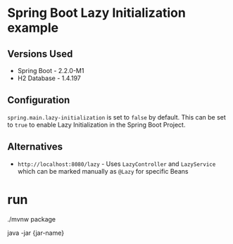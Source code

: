# Spring Boot Lazy Initialization example

## Versions Used
- Spring Boot - 2.2.0-M1
- H2 Database - 1.4.197

## Configuration
`spring.main.lazy-initialization` is set to `false` by default. This can be set to `true` to enable Lazy Initialization in the Spring Boot Project.

## Alternatives
- `http://localhost:8080/lazy` - Uses `LazyController` and `LazyService` which can be marked manually as `@Lazy` for specific Beans

# run 

./mvnw package 

java -jar {jar-name}
